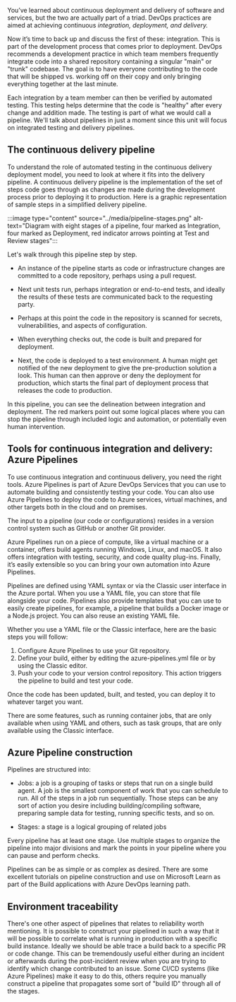 You’ve learned about continuous deployment and delivery of software and
services, but the two are actually part of a triad. DevOps practices are
aimed at achieving continuous _integration, deployment, and delivery._

Now it’s time to back up and discuss the first of these: integration. This
is part of the development process that comes prior to deployment. DevOps
recommends a development practice in which team members frequently
integrate code into a shared repository containing a singular "main" or
"trunk" codebase. The goal is to have everyone contributing to the code
that will be shipped vs. working off on their copy and only bringing
everything together at the last minute.

Each integration by a team member can then be verified by automated
testing. This testing helps determine that the code is "healthy" after
every change and addition made. The testing is part of what we would call a
pipeline. We'll talk about pipelines in just a moment since this unit will
focus on integrated testing and delivery pipelines.

## The continuous delivery pipeline

To understand the role of automated testing in the continuous delivery
deployment model, you need to look at where it fits into the delivery
pipeline. A continuous delivery pipeline is the implementation of the set
of steps code goes through as changes are made during the development
process prior to deploying it to production. Here is a graphic
representation of sample steps in a simplified delivery pipeline.

:::image type="content" source="../media/pipeline-stages.png" alt-text="Diagram with eight stages of a pipeline, four marked as Integration, four marked as Deployment, red indicator arrows pointing at Test and Review stages":::

Let's walk through this pipeline step by step.

-   An instance of the pipeline starts as code or infrastructure changes
    are committed to a code repository, perhaps using a pull request.

-   Next unit tests run, perhaps integration or end-to-end tests, and
    ideally the results of these tests are communicated back to the
    requesting party.

-   Perhaps at this point the code in the repository is scanned for
    secrets, vulnerabilities, and aspects of configuration.

-   When everything checks out, the code is built and prepared for
    deployment.

-   Next, the code is deployed to a test environment. A human might get
    notified of the new deployment to give the pre-production solution a
    look. This human can then approve or deny the deployment for
    production, which starts the final part of deployment process that
    releases the code to production.

In this pipeline, you can see the delineation between integration and
deployment. The red markers point out some logical places where you can
stop the pipeline through included logic and automation, or potentially
even human intervention.

## Tools for continuous integration and delivery: Azure Pipelines

To use continuous integration and continuous delivery, you need the right
tools. Azure Pipelines is part of Azure DevOps Services that you can use to
automate building and consistently testing your code. You can also use
Azure Pipelines to deploy the code to Azure services, virtual machines, and
other targets both in the cloud and on premises.

The input to a pipeline (our code or configurations) resides in a version
control system such as GitHub or another Git provider.

Azure Pipelines run on a piece of compute, like a virtual machine or a
container, offers build agents running Windows, Linux, and macOS. It also
offers integration with testing, security, and code quality plug-ins.
Finally, it’s easily extensible so you can bring your own automation into
Azure Pipelines.

Pipelines are defined using YAML syntax or via the Classic user interface
in the Azure portal. When you use a YAML file, you can store that file
alongside your code. Pipelines also provide templates that you can use to
easily create pipelines, for example, a pipeline that builds a Docker image
or a Node.js project. You can also reuse an existing YAML file.

Whether you use a YAML file or the Classic interface, here are the basic
steps you will follow:

1.  Configure Azure Pipelines to use your Git repository.
2.  Define your build, either by editing the azure-pipelines.yml file or by
    using the Classic editor.
3.  Push your code to your version control repository. This action triggers
    the pipeline to build and test your code.

Once the code has been updated, built, and tested, you can deploy it to
whatever target you want.

There are some features, such as running container jobs, that are only
available when using YAML and others, such as task groups, that are only
available using the Classic interface.

## Azure Pipeline construction

Pipelines are structured into:

-   Jobs: a job is a grouping of tasks or steps that run on a single build
    agent. A job is the smallest component of work that you can schedule to
    run. All of the steps in a job run sequentially. Those steps can be any
    sort of action you desire including building/compiling software,
    preparing sample data for testing, running specific tests, and so on.

-   Stages: a stage is a logical grouping of related jobs

Every pipeline has at least one stage. Use multiple stages to organize the
pipeline into major divisions and mark the points in your pipeline where
you can pause and perform checks.

Pipelines can be as simple or as complex as desired. There are some
excellent tutorials on pipeline construction and use on Microsoft Learn as
part of the Build applications with Azure DevOps learning path.

## Environment traceability

There's one other aspect of pipelines that relates to reliability worth
mentioning. It is possible to construct your pipelined in such a way that
it will be possible to correlate what is running in production with a
specific build instance. Ideally we should be able trace a build back to a
specific PR or code change. This can be tremendously useful either during
an incident or afterwards during the post-incident review when you are
trying to identify which change contributed to an issue. Some CI/CD systems
(like Azure Pipelines) make it easy to do this, others require you manually
construct a pipeline that propagates some sort of "build ID" through all of
the stages.
